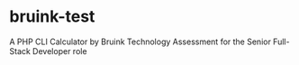 # bruink-test
A PHP CLI Calculator by Bruink Technology Assessment for the Senior Full-Stack Developer role

